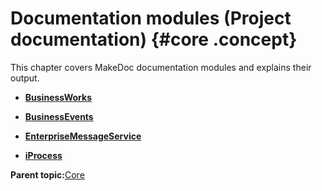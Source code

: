 # Documentation modules \(Project documentation\) {#core .concept}

This chapter covers MakeDoc documentation modules and explains their output.

-   **[BusinessWorks](../../core/documentation_modules/bw/bw.md)**  

-   **[BusinessEvents](../../core/documentation_modules/be/be.md)**  

-   **[EnterpriseMessageService](../../core/documentation_modules/ems/ems.md)**  

-   **[iProcess](../../core/documentation_modules/ip/ip.md)**  


**Parent topic:**[Core](../../core/core.md)

